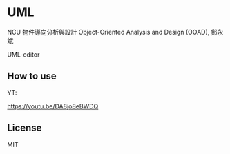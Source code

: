 # UML

NCU 物件導向分析與設計 Object-Oriented Analysis and Design (OOAD), 鄭永斌 

UML-editor


## How to use

YT:

https://youtu.be/DA8jo8eBWDQ


## License

MIT

